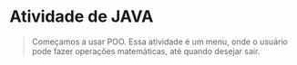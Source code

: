 # Atividade de JAVA

> Começamos a usar POO.
> Essa atividade é um menu, onde o usuário pode fazer operações matemáticas, até quando desejar sair.
